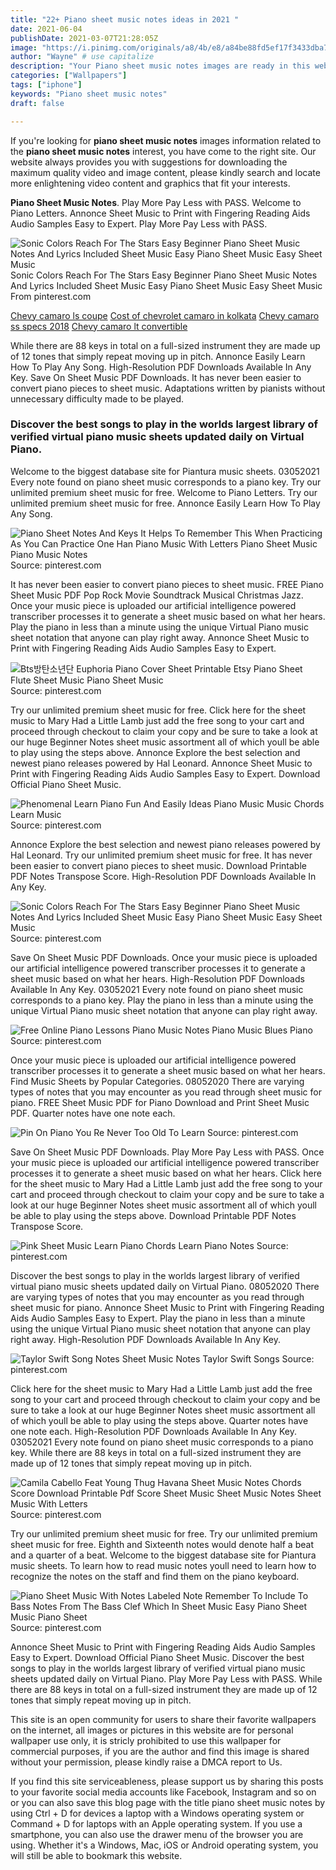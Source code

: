 ```yaml
---
title: "22+ Piano sheet music notes ideas in 2021 "
date: 2021-06-04
publishDate: 2021-03-07T21:28:05Z
image: "https://i.pinimg.com/originals/a8/4b/e8/a84be88fd5ef17f3433dba77f6f4865e.jpg"
author: "Wayne" # use capitalize
description: "Your Piano sheet music notes images are ready in this website. Piano sheet music notes are a topic that is being searched for and liked by netizens now. You can Find and Download the Piano sheet music notes files here. Find and Download all royalty-free photos."
categories: ["Wallpapers"]
tags: ["iphone"]
keywords: "Piano sheet music notes"
draft: false

---
```


If you're looking for **piano sheet music notes** images information related to the **piano sheet music notes** interest, you have come to the right  site.  Our website always  provides you with  suggestions  for downloading  the maximum  quality video and image  content, please kindly search and locate more enlightening video content and graphics  that fit your interests.

**Piano Sheet Music Notes**. Play More Pay Less with PASS. Welcome to Piano Letters. Annonce Sheet Music to Print with Fingering Reading Aids Audio Samples Easy to Expert. Play More Pay Less with PASS.

![Sonic Colors Reach For The Stars Easy Beginner Piano Sheet Music Notes And Lyrics Included Sheet Music Easy Piano Sheet Music Easy Sheet Music](https://i.pinimg.com/originals/9f/d7/0f/9fd70f331f155bbc0a4fbc24e39068e0.jpg "Sonic Colors Reach For The Stars Easy Beginner Piano Sheet Music Notes And Lyrics Included Sheet Music Easy Piano Sheet Music Easy Sheet Music")
Sonic Colors Reach For The Stars Easy Beginner Piano Sheet Music Notes And Lyrics Included Sheet Music Easy Piano Sheet Music Easy Sheet Music From pinterest.com

[Chevy camaro ls coupe](/chevy-camaro-ls-coupe/)
[Cost of chevrolet camaro in kolkata](/cost-of-chevrolet-camaro-in-kolkata/)
[Chevy camaro ss specs 2018](/chevy-camaro-ss-specs-2018/)
[Chevy camaro lt convertible](/chevy-camaro-lt-convertible/)

While there are 88 keys in total on a full-sized instrument they are made up of 12 tones that simply repeat moving up in pitch. Annonce Easily Learn How To Play Any Song. High-Resolution PDF Downloads Available In Any Key. Save On Sheet Music PDF Downloads. It has never been easier to convert piano pieces to sheet music. Adaptations written by pianists without unnecessary difficulty made to be played.

### Discover the best songs to play in the worlds largest library of verified virtual piano music sheets updated daily on Virtual Piano.

Welcome to the biggest database site for Piantura music sheets. 03052021 Every note found on piano sheet music corresponds to a piano key. Try our unlimited premium sheet music for free. Welcome to Piano Letters. Try our unlimited premium sheet music for free. Annonce Easily Learn How To Play Any Song.


![Piano Sheet Notes And Keys It Helps To Remember This When Practicing As You Can Practice One Han Piano Music With Letters Piano Sheet Music Piano Music Notes](https://i.pinimg.com/originals/56/80/14/568014cde8b1684b4cd3f7b150725930.jpg "Piano Sheet Notes And Keys It Helps To Remember This When Practicing As You Can Practice One Han Piano Music With Letters Piano Sheet Music Piano Music Notes")
Source: pinterest.com

It has never been easier to convert piano pieces to sheet music. FREE Piano Sheet Music PDF Pop Rock Movie Soundtrack Musical Christmas Jazz. Once your music piece is uploaded our artificial intelligence powered transcriber processes it to generate a sheet music based on what her hears. Play the piano in less than a minute using the unique Virtual Piano music sheet notation that anyone can play right away. Annonce Sheet Music to Print with Fingering Reading Aids Audio Samples Easy to Expert.

![Bts방탄소년단 Euphoria Piano Cover Sheet Printable Etsy Piano Sheet Flute Sheet Music Piano Sheet Music](https://i.pinimg.com/originals/98/63/4c/98634c2695c02f353fa37117993ec74a.jpg "Bts방탄소년단 Euphoria Piano Cover Sheet Printable Etsy Piano Sheet Flute Sheet Music Piano Sheet Music")
Source: pinterest.com

Try our unlimited premium sheet music for free. Click here for the sheet music to Mary Had a Little Lamb just add the free song to your cart and proceed through checkout to claim your copy and be sure to take a look at our huge Beginner Notes sheet music assortment all of which youll be able to play using the steps above. Annonce Explore the best selection and newest piano releases powered by Hal Leonard. Annonce Sheet Music to Print with Fingering Reading Aids Audio Samples Easy to Expert. Download Official Piano Sheet Music.

![Phenomenal Learn Piano Fun And Easily Ideas Piano Music Music Chords Learn Music](https://i.pinimg.com/originals/bb/29/6d/bb296d5d4e379d1ca07b17c720b680fb.png "Phenomenal Learn Piano Fun And Easily Ideas Piano Music Music Chords Learn Music")
Source: pinterest.com

Annonce Explore the best selection and newest piano releases powered by Hal Leonard. Try our unlimited premium sheet music for free. It has never been easier to convert piano pieces to sheet music. Download Printable PDF Notes Transpose Score. High-Resolution PDF Downloads Available In Any Key.

![Sonic Colors Reach For The Stars Easy Beginner Piano Sheet Music Notes And Lyrics Included Sheet Music Easy Piano Sheet Music Easy Sheet Music](https://i.pinimg.com/originals/9f/d7/0f/9fd70f331f155bbc0a4fbc24e39068e0.jpg "Sonic Colors Reach For The Stars Easy Beginner Piano Sheet Music Notes And Lyrics Included Sheet Music Easy Piano Sheet Music Easy Sheet Music")
Source: pinterest.com

Save On Sheet Music PDF Downloads. Once your music piece is uploaded our artificial intelligence powered transcriber processes it to generate a sheet music based on what her hears. High-Resolution PDF Downloads Available In Any Key. 03052021 Every note found on piano sheet music corresponds to a piano key. Play the piano in less than a minute using the unique Virtual Piano music sheet notation that anyone can play right away.

![Free Online Piano Lessons Piano Music Notes Piano Music Blues Piano](https://i.pinimg.com/originals/72/c9/13/72c91398be9c354807574fd28a601c08.gif "Free Online Piano Lessons Piano Music Notes Piano Music Blues Piano")
Source: pinterest.com

Once your music piece is uploaded our artificial intelligence powered transcriber processes it to generate a sheet music based on what her hears. Find Music Sheets by Popular Categories. 08052020 There are varying types of notes that you may encounter as you read through sheet music for piano. FREE Sheet Music PDF for Piano Download and Print Sheet Music PDF. Quarter notes have one note each.

![Pin On Piano You Re Never Too Old To Learn](https://i.pinimg.com/originals/08/fe/ff/08feffd281d6ce607b297cd946b50266.jpg "Pin On Piano You Re Never Too Old To Learn")
Source: pinterest.com

Save On Sheet Music PDF Downloads. Play More Pay Less with PASS. Once your music piece is uploaded our artificial intelligence powered transcriber processes it to generate a sheet music based on what her hears. Click here for the sheet music to Mary Had a Little Lamb just add the free song to your cart and proceed through checkout to claim your copy and be sure to take a look at our huge Beginner Notes sheet music assortment all of which youll be able to play using the steps above. Download Printable PDF Notes Transpose Score.

![Pink Sheet Music Learn Piano Chords Learn Piano Notes](https://i.pinimg.com/originals/8f/a5/d9/8fa5d9e49ef3c424b734f6b7a24487b7.png "Pink Sheet Music Learn Piano Chords Learn Piano Notes")
Source: pinterest.com

Discover the best songs to play in the worlds largest library of verified virtual piano music sheets updated daily on Virtual Piano. 08052020 There are varying types of notes that you may encounter as you read through sheet music for piano. Annonce Sheet Music to Print with Fingering Reading Aids Audio Samples Easy to Expert. Play the piano in less than a minute using the unique Virtual Piano music sheet notation that anyone can play right away. High-Resolution PDF Downloads Available In Any Key.

![Taylor Swift Song Notes Sheet Music Notes Taylor Swift Songs](https://i.pinimg.com/originals/e7/4f/9b/e74f9b108d733a2d3080d965bce39084.png "Taylor Swift Song Notes Sheet Music Notes Taylor Swift Songs")
Source: pinterest.com

Click here for the sheet music to Mary Had a Little Lamb just add the free song to your cart and proceed through checkout to claim your copy and be sure to take a look at our huge Beginner Notes sheet music assortment all of which youll be able to play using the steps above. Quarter notes have one note each. High-Resolution PDF Downloads Available In Any Key. 03052021 Every note found on piano sheet music corresponds to a piano key. While there are 88 keys in total on a full-sized instrument they are made up of 12 tones that simply repeat moving up in pitch.

![Camila Cabello Feat Young Thug Havana Sheet Music Notes Chords Score Download Printable Pdf Score Sheet Music Sheet Music Notes Sheet Music With Letters](https://i.pinimg.com/originals/b4/bf/0a/b4bf0abbee3f3b9a7c38876442ee9aeb.png "Camila Cabello Feat Young Thug Havana Sheet Music Notes Chords Score Download Printable Pdf Score Sheet Music Sheet Music Notes Sheet Music With Letters")
Source: pinterest.com

Try our unlimited premium sheet music for free. Try our unlimited premium sheet music for free. Eighth and Sixteenth notes would denote half a beat and a quarter of a beat. Welcome to the biggest database site for Piantura music sheets. To learn how to read music notes youll need to learn how to recognize the notes on the staff and find them on the piano keyboard.

![Piano Sheet Music With Notes Labeled Note Remember To Include To Bass Notes From The Bass Clef Which In Sheet Music Easy Piano Sheet Music Piano Sheet](https://i.pinimg.com/originals/a8/4b/e8/a84be88fd5ef17f3433dba77f6f4865e.jpg "Piano Sheet Music With Notes Labeled Note Remember To Include To Bass Notes From The Bass Clef Which In Sheet Music Easy Piano Sheet Music Piano Sheet")
Source: pinterest.com

Annonce Sheet Music to Print with Fingering Reading Aids Audio Samples Easy to Expert. Download Official Piano Sheet Music. Discover the best songs to play in the worlds largest library of verified virtual piano music sheets updated daily on Virtual Piano. Play More Pay Less with PASS. While there are 88 keys in total on a full-sized instrument they are made up of 12 tones that simply repeat moving up in pitch.

This site is an open community for users to share their favorite wallpapers on the internet, all images or pictures in this website are for personal wallpaper use only, it is stricly prohibited to use this wallpaper for commercial purposes, if you are the author and find this image is shared without your permission, please kindly raise a DMCA report to Us.

If you find this site serviceableness, please support us by sharing this posts to your favorite social media accounts like Facebook, Instagram and so on or you can also save this blog page with the title piano sheet music notes by using Ctrl + D for devices a laptop with a Windows operating system or Command + D for laptops with an Apple operating system. If you use a smartphone, you can also use the drawer menu of the browser you are using. Whether it's a Windows, Mac, iOS or Android operating system, you will still be able to bookmark this website.
